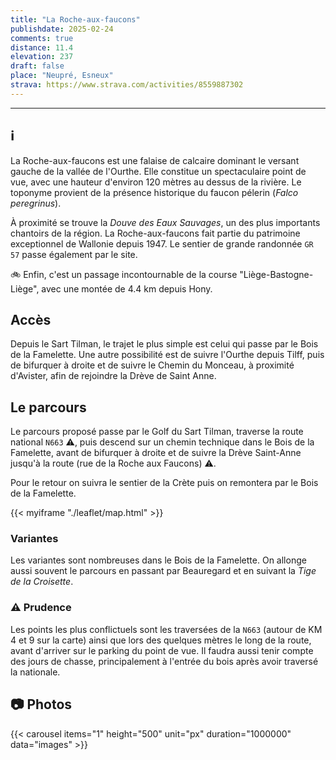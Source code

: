 ```yaml
---
title: "La Roche-aux-faucons"
publishdate: 2025-02-24
comments: true
distance: 11.4
elevation: 237
draft: false
place: "Neupré, Esneux"
strava: https://www.strava.com/activities/8559887302
---
```


-------------

## ℹ️


La Roche-aux-faucons est une falaise de calcaire dominant le versant gauche de la vallée de l'Ourthe. Elle constitue un spectaculaire point de vue, avec une hauteur d'environ 120 mètres au dessus de la rivière. Le toponyme provient de la présence historique du faucon pélerin (_Falco peregrinus_).

À proximité se trouve la _Douve des Eaux Sauvages_, un des plus importants chantoirs de la région. La Roche-aux-faucons fait partie du patrimoine exceptionnel de Wallonie depuis 1947. Le sentier de grande randonnée `GR 57` passe également par le site. 

🚲 Enfin, c'est un passage incontournable de la course "Liège-Bastogne-Liège", avec une montée de 4.4 km depuis Hony.


[comment]: <> (https://biodiversite.wallonie.be/fr/3248-roche-aux-faucons.html?IDD=251661754&IDC=1881)

## Accès

Depuis le Sart Tilman, le trajet le plus simple est celui qui passe par le Bois de la Famelette. Une autre possibilité est de suivre l'Ourthe depuis Tilff, puis de bifurquer à droite et de suivre le Chemin du Monceau, à proximité d'Avister, afin de rejoindre la Drève de Saint Anne.

## Le parcours

Le parcours proposé passe par le Golf du Sart Tilman, traverse la route national `N663` ⚠️, puis descend sur un chemin technique dans le Bois de la Famelette, avant de bifurquer à droite et de suivre la Drève Saint-Anne jusqu'à la route (rue de la Roche aux Faucons) ⚠️.

Pour le retour on suivra le sentier de la Crète puis on remontera par le Bois de la Famelette. 

{{< myiframe "./leaflet/map.html" >}}


### Variantes

Les variantes sont nombreuses dans le Bois de la Famelette. On allonge aussi souvent le parcours en passant par Beauregard et en suivant la _Tige de la Croisette_.

### ⚠️ Prudence

Les points les plus conflictuels sont les traversées de la `N663` (autour de KM 4 et 9 sur la carte) ainsi que lors des quelques mètres le long de la route, avant d'arriver sur le parking du point de vue. Il faudra aussi tenir compte des jours de chasse, principalement à l'entrée du bois après avoir traversé la nationale.

## 📷 Photos

{{< carousel items="1" height="500" unit="px" duration="1000000" data="images" >}}

